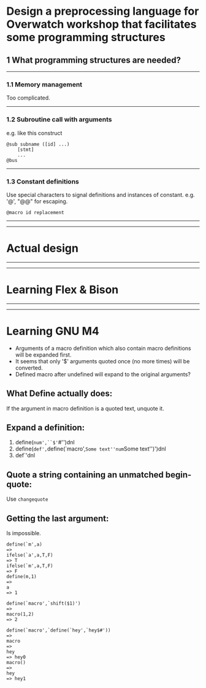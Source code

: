 # Design a preprocessing language for Overwatch workshop that facilitates some programming structures
## 1 What programming structures are needed?
***
### 1.1 Memory management
Too complicated.
***
### 1.2 Subroutine call with arguments
e.g. like this construct
```
@sub subname ([id] ...)
    [stmt]
    ...
@bus
```
***
### 1.3 Constant definitions
Use special characters to signal definitions and instances of constant. e.g. '@', "@@" for escaping.
```
@macro id replacement
```
***
***
# Actual design
***
***
# Learning Flex & Bison
***
***
# Learning GNU M4
- Arguments of a macro definition which also contain macro definitions will be expanded first.
- It seems that only '$' arguments quoted once (no more times) will be converted.
- Defined macro after undefined will expand to the original arguments?
## What Define actually does:
If the argument in macro definition is a quoted text, unquote it.
## Expand a definition:
1. define(`num',``$'`#'')dnl
2. define(`def',`define(`macro',``Some text''num``Some text'')')dnl
3. def`'dnl
## Quote a string containing an unmatched begin-quote:
Use `changequote`
## Getting the last argument:
Is impossible.

```
define(`m',a)
=> 
ifelse(`a',a,T,F)
=> T
ifelse(`m',a,T,F)
=> F
define(m,1)
=> 
a
=> 1
```

```
define(`macro',`shift($1)')
=> 
macro(1,2)
=> 2
```

```
define(`macro',`define(`hey',`hey$#'))
=> 
macro
=> 
hey
=> hey0
macro()
=>
hey
=> hey1
```

